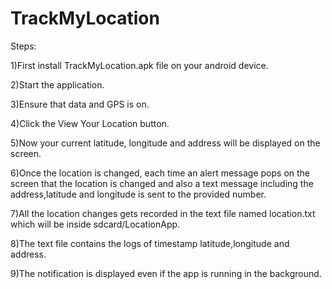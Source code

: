 # TrackMyLocation

Steps:

1)First install TrackMyLocation.apk file on your android device.

2)Start the application.

3)Ensure that data and GPS is on.

4)Click the View Your Location button.

5)Now your current latitude, longitude and address will be displayed on the screen.

6)Once the location is changed, each time an alert message pops on the screen that the location is changed and also a text message 
including the address,latitude and longitude is sent to the provided number.

7)All the location changes gets recorded in the text file named location.txt which will be inside sdcard/LocationApp.

8)The text file contains the logs of timestamp latitude,longitude and address.

9)The notification is displayed even if the app is running in the background.
